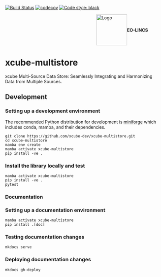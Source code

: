 [![Build Status](https://github.com/xcube-dev/xcube-multistore/actions/workflows/unit-tests.yml/badge.svg?branch=main)](https://github.com/xcube-dev/xcube-multistore/actions)
[![codecov](https://codecov.io/gh/xcube-dev/xcube-multistore/branch/main/graph/badge.svg)](https://codecov.io/gh/xcube-dev/xcube-multistore)
[![Code style: black](https://img.shields.io/badge/code%20style-black-000000.svg)](https://github.com/psf/black)
<figure style="display: flex; justify-content: flex-end; align-items: center;">
  <img src="docs/assets/eo-lincs.png" alt="Logo" style="height: 100px;">
  <figcaption style="font-weight: bold;">EO-LINCS</figcaption>
</figure>


# xcube-multistore

xcube Multi-Source Data Store: Seamlessly Integrating and Harmonizing Data from 
Multiple Sources.


## Development

### Setting up a development environment

The recommended Python distribution for development is 
[miniforge](https://conda-forge.org/download/) which includes 
conda, mamba, and their dependencies.

```shell
git clone https://github.com/xcube-dev/xcube-multistore.git
cd xcube-multistore
mamba env create
mamba activate xcube-multistore
pip install -ve .
```

### Install the library locally and test

```shell
mamba activate xcube-multistore
pip install -ve .
pytest
```

### Documentation

### Setting up a documentation environment

```shell
mamba activate xcube-multistore
pip install .[doc]
```

### Testing documentation changes

```shell
mkdocs serve
```

### Deploying documentation changes

```shell
mkdocs gh-deploy
```
